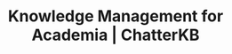 ---
layout: marketing-solutions
permalink: /solutions/academia

# SEO and metadata
title: "Knowledge Management for Academia | ChatterKB"
description: "Transform research knowledge, institutional memory, and academic documentation into automated workflows, grant reports, and educational excellence."

# Page content
hero:
  title: "Academic Knowledge That Drives Discovery."
  split_title:
    main: "Academic Knowledge"
    highlight: "That Drives Discovery."
  description: "Transform research knowledge, institutional memory, and academic documentation into automated workflows, grant reports, and educational excellence."
  image: "/assets/images/marketing/hero-image.webp"
  primary_button:
    text: "Try ChatterKB Free"
    url: "https://app.chatterkb.com/auth/signup"
  secondary_button:
    text: "Schedule Demo"
    url: "https://calendar.google.com/calendar/u/0/appointments/schedules/AcZssZ0oYQ10osj27ugUfwOrSoV893uJ-kWPhIKNBhII5bTlwc3j6HdkEunH29TciGeOttFjfxqEn92O"

problems:
  section_title: "Academic Knowledge Challenges"
  items:
    - title: "Research Knowledge Silos"
      description: "Valuable research findings, methodologies, and insights are trapped in individual projects and publications. When researchers leave, their expertise and institutional knowledge disappear."
    - title: "Grant Reporting Inefficiency"
      description: "Faculty and administrators spend weeks recreating research outcomes and impact stories that already exist. Every funding cycle means less time for actual research and academic work."
    - title: "Institutional Memory Loss"
      description: "When experienced faculty and administrators transition, decades of operational knowledge, research insights, and best practices walk out the door."

solution:
  title: "From Academic Silos to Knowledge Excellence"
  description: "ChatterKB captures, organizes, and activates your institutional expertise for better research collaboration, streamlined reporting, and lasting academic impact."
  image: "/assets/images/marketing/workflow-diagram.webp"
  steps:
    - title: "Capture Academic Knowledge"
      description: "Automatically collect insights from research projects, grant applications, academic reports, and institutional documentation."
      image: "/assets/images/marketing/workflow-step1.webp"
      badges:
        - "Research Projects"
        - "Grant Applications"
        - "Academic Reports"
        - "Faculty Meetings"
        - "Best Practices"
    - title: "Organize by Domain"
      description: "AI structures information by research area, department, and institutional function for easy discovery and collaboration."
      image: "/assets/images/marketing/workflow-step2.webp"
      badges:
        - "Research Areas"
        - "Academic Departments"
        - "Impact Categories"
    - title: "Generate Academic Tools"
      description: "Create research summaries, grant reports, and academic documentation using your institutional knowledge base."
      image: "/assets/images/marketing/workflow-step3.webp"
      badges:
        - "Research Summaries"
        - "Grant Reports"
        - "Academic Guides"

features:
  tagline: "RESEARCH • COLLABORATE • IMPACT"
  title: "Built for Academic Excellence"
  items:
    - icon: "bi-book"
      title: "Research Collaboration"
      description: "Connect researchers with relevant past work and ongoing projects. Accelerate discovery by building on existing institutional knowledge."
      image: "/assets/images/marketing/feature-pin.webp"
    - icon: "bi-file-earmark-text"
      title: "Streamlined Grant Reporting"
      description: "Transform research outcomes and academic data into funder-ready reports instantly. Spend more time on research, less on documentation."
      image: "/assets/images/marketing/feature-docs.webp"
    - icon: "bi-people"
      title: "Institutional Memory Preservation"
      description: "Capture the wisdom of experienced faculty and staff. Make decades of institutional knowledge accessible to new team members."
      image: "/assets/images/marketing/feature-sop.webp"
    - icon: "bi-graph-up"
      title: "Impact Amplification"
      description: "Document successful research methodologies and academic programs. Scale what works across departments, campuses, and collaborations."
      image: "/assets/images/marketing/feature-team.webp"

branded_content:
  title: "Turn Academic Expertise Into Institutional Reputation"
  description: "Create branded, public knowledge bases that showcase your research expertise while attracting students and funding. Position your institution as the leading authority in your academic fields."
  image: "/assets/images/marketing/custom-branding.webp"
  features:
    - title: "Custom Academic Branding"
      description: "Add your institution's logo, colors, and custom CSS for complete brand control"
    - title: "Student & Funding Attraction"
      description: "Attract top students and research funding through valuable academic insights"
    - title: "Academic Thought Leadership"
      description: "Position your institution as the leading authority in your research fields"
    - title: "Academic Self-Service Hub"
      description: "Reduce administrative load with intelligent, branded academic resources"

enterprise:
  title: "Enterprise-Grade Security Without the Enterprise Headaches"
  description: "Deploy ChatterKB on your infrastructure with complete data sovereignty, regulatory compliance, and zero-trust security architecture."

cta:
  title: "Ready to Amplify Your Academic Impact?"
  description: "See how ChatterKB can help your institution collaborate better, report faster, and preserve knowledge for lasting academic impact."
  image: "/assets/images/marketing/product-screenshot.png"
  primary_button:
    text: "Try ChatterKB Free"
    url: "https://app.chatterkb.com/auth/signup"
  secondary_button:
    text: "Schedule Demo"
    url: "https://calendar.google.com/calendar/u/0/appointments/schedules/AcZssZ0oYQ10osj27ugUfwOrSoV893uJ-kWPhIKNBhII5bTlwc3j6HdkEunH29TciGeOttFjfxqEn92O"
--- 